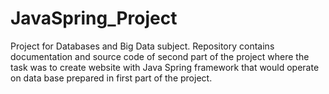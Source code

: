 # JavaSpring_Project
Project for Databases and Big Data subject.
Repository contains documentation and source code of second part of the project where the task was to create website with Java Spring framework that would operate on data base prepared in first part of the project.
